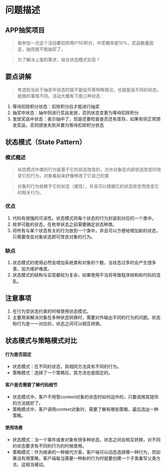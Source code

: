 # 问题描述

## APP抽奖项目

> 每参加一次这个活动要扣除用户50积分，中奖概率是10%，奖品数量固定，抽完就不能抽奖了。

> 为了解决上面的需求，结合状态模式实现？

## 要点讲解

> 考虑到当处于抽奖中状态时就不能投币等特殊情况，也就是说不同的状态，能做的事情不同。活动大概有下面三种状态：

1. 等待扣除积分状态：扣除积分后才能进行抽奖
2. 抽奖中状态：抽中则进行奖品发放，否则状态变更为等待扣除积分
3. 发放奖品中状态：表示抽中了，但是还要检查是否还有库存，如果有则正常颁发奖品，否则颁发失败并置为等待扣除积分状态

## 状态模式（State Pattern）

### 模式概述

> 状态模式中类的行为是基于它的状态改变的，允许对象在内部状态改变时改变它的行为，对象看起来好像修改了它自己的类

> 对象的行为依赖于它的状态（属性），并且可以根据它的状态改变而改变它的相关行为。

### 优点
1. 代码有很强的可读性。状态模式将每个状态的行为封装到对应的一个类中。
2. 枚举可能的状态，在枚举状态之前需要确定状态种类。
3. 将所有与某个状态有关的行为放到一个类中，并且可以方便地增加新的状态，只需要改变对象状态即可改变对象的行为。

### 缺点
1. 状态模式的使用必然会增加系统类和对象的个数，当状态过多时会产生很多类，加大维护难度。
2. 状态模式的结构与实现都较为复杂，如果使用不当将导致程序结构和代码的混乱。

## 注意事项
1. 在行为受状态约束的时候使用状态模式。
2. 主要用来解决对象在多种状态转换时，需要对外输出不同的行为的问题。状态和行为是一一对应的，状态之间可以相互转换。


## 状态模式与策略模式对比

#### 行为是否固定
* 状态模式：在不同的状态，其相同方法具有不同的行为。
* 策略模式：选择了一个策略后，其方法也是固定的。

#### 客户是否需要了解代码细节
* 状态模式中，客户不用管context对象的状态时如何运作的，只要调用其提供的方法就好了。
* 策略模式中，客户调用context对象时，需要了解有哪些策略，最后选出一种策略。

#### 使用场景
* 状态模式：当一个事件或者对象有很多种状态，状态之间会相互转换，对不同的状态要求有不同的行为的时候使用。
* 策略模式：作为继承的一种替代方案，客户端可以动态选择哪一种行为，而如果没有用策略，客户端每当需要一种新的行为时就要创建一个子类重写父类方法，这相当被动。
